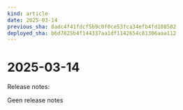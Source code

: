 ```yaml
---
kind: article
date: 2025-03-14
previous_sha: 8adc4f41fdcf5b9c0f0ce53fca34efb4fd108502
deployed_sha: b6d7825b4f144337aa1df1142654c81306aaa112
---
```


# 2025-03-14

Release notes:

Geen release notes

